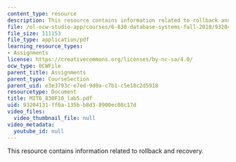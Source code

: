 ```yaml
---
content_type: resource
description: This resource contains information related to rollback and recovery.
file: /ol-ocw-studio-app/courses/6-830-database-systems-fall-2010/93204131ff0a135bb8d38900ec08c17d_MIT6_830F10_lab5.pdf
file_size: 111153
file_type: application/pdf
learning_resource_types:
- Assignments
license: https://creativecommons.org/licenses/by-nc-sa/4.0/
ocw_type: OCWFile
parent_title: Assignments
parent_type: CourseSection
parent_uid: e3e3793c-e7ed-9d0a-c7b1-c5e18c2d5918
resourcetype: Document
title: MIT6_830F10_lab5.pdf
uid: 93204131-ff0a-135b-b8d3-8900ec08c17d
video_files:
  video_thumbnail_file: null
video_metadata:
  youtube_id: null
---
```

This resource contains information related to rollback and recovery.